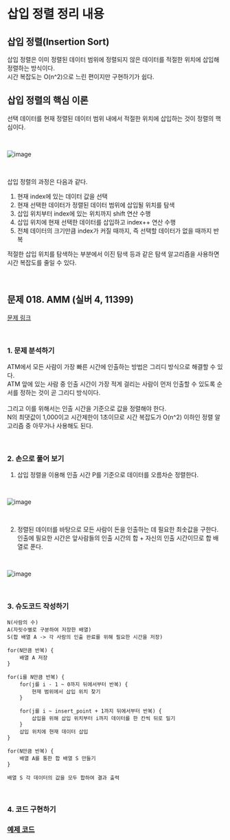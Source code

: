 # 삽입 정렬 정리 내용

## 삽입 정렬(Insertion Sort)
삽입 정렬은 이미 정렬된 데이터 범위에 정렬되지 않은 데이터를 적절한 위치에 삽입해 정렬하는 방식이다.
<br>
시간 복잡도는 O(n^2)으로 느린 편이지만 구현하기가 쉽다.

## 삽입 정렬의 핵심 이론

선택 데이터를 현재 정렬된 데이터 범위 내에서 적절한 위치에 삽입하는 것이 정렬의 핵심이다.

<br>


![image](https://github.com/JeHeeYu/Book-Reviews/assets/87363461/1e8c90a0-1569-4c21-8a83-ee8acff3ca07)



<br>

삽입 정렬의 과정은 다음과 같다.

1. 현재 index에 있는 데이터 값을 선택
2. 현재 선택한 데이터가 정렬된 데이터 범위에 삽입될 위치를 탐색
3. 삽입 위치부터 index에 있는 위치까지 shift 연산 수행
4. 삽입 위치에 현재 선택한 데이터를 삽입하고 index++ 연산 수행
5. 전체 데이터의 크기만큼 index가 커질 때까지, 즉 선택할 데이터가 없을 때까지 반복

적절한 삽입 위치를 탐색하는 부분에서 이진 탐색 등과 같은 탐색 알고리즘을 사용하면 시간 복잡도를 줄일 수 있다.


<br>

## 문제 018. AMM (실버 4, 11399)

[문제 링크](https://www.acmicpc.net/problem/11399)

<br>


### 1. 문제 분석하기

ATM에서 모든 사람이 가장 빠른 시간에 인출하는 방법은 그리디 방식으로 해결할 수 있다.
<br>
ATM 앞에 있는 사람 중 인출 시간이 가장 적게 걸리는 사람이 먼저 인출할 수 있도록 순서를 정하는 것이 곧 그리디 방식이다.
<br>
<br>
그리고 이를 위해서는 인출 시간을 기준으로 값을 정렬해야 한다.
<br>
N의 최댓값이 1,000이고 시간제한이 1초이므로 시간 복잡도가 O(n^2) 이하인 정렬 알고리즘 중 아무거나 사용해도 된다.

<br>

### 2. 손으로 풀어 보기

1. 삽입 정렬을 이용해 인출 시간 P를 기준으로 데이터를 오름차순 정렬한다.

<br>

![image](https://github.com/JeHeeYu/Book-Reviews/assets/87363461/0a91b62a-3b99-4717-91f6-76716c29be13)


<br>


2. 정렬된 데이터를 바탕으로 모든 사람이 돈을 인출하는 데 필요한 최솟값을 구한다.<br>인출에 필요한 시간은 앞사람들의 인출 시간의 합 + 자신의 인출 시간이므로 합 배열로 푼다.

<br>

![image](https://github.com/JeHeeYu/Book-Reviews/assets/87363461/3bc85043-9835-44fe-b967-e174bbc4da86)


<br>


### 3. 슈도코드 작성하기

```
N(사람의 수)
A(자릿수별로 구분하여 저장한 배열)
S(합 배열 A -> 각 사람의 인출 완료를 위해 필요한 시간을 저장)

for(N만큼 반복) {
    배열 A 저장
}

for(i를 N만큼 반복) {
    for(j를 i - 1 ~ 0까지 뒤에서부터 반복) {
        현재 범위에서 삽입 위치 찾기
    }
    
    for(j를 i ~ insert_point + 1까지 뒤에서부터 반복) {
        삽입을 위해 삽입 위치부터 i까지 데이터를 한 칸씩 뒤로 밀기
    }
    삽입 위치에 현재 데이터 삽입
}

for(N만큼 반복) { 
    배열 A를 통한 합 배열 S 만들기
}

배열 S 각 데이터의 값을 모두 합하여 결과 출력
```


<br>

### 4. 코드 구현하기

### [예제 코드](https://github.com/JeHeeYu/Book-Reviews/blob/main/Algorithm/Do%20it!%20%EC%95%8C%EA%B3%A0%EB%A6%AC%EC%A6%98%20%EC%BD%94%EB%94%A9%20%ED%85%8C%EC%8A%A4%ED%8A%B8%20C%2B%2B%20%ED%8E%B8/Chapter%203.%20%EC%A0%95%EB%A0%AC/%EC%82%BD%EC%9E%85%20%EC%A0%95%EB%A0%AC/11399.cpp)

